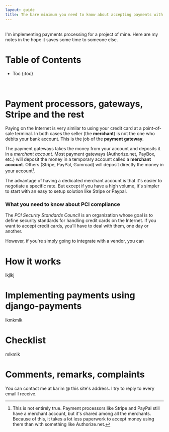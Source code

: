 ```yaml
---
layout: guide
title: The bare minimum you need to know about accepting payments with Django
---
```


<br>
I'm implementing payments processing for a project of mine. Here are my notes in the hope it saves some time to someone else.

# Table of Contents

* Toc
{:toc}

<br>


# Payment processors, gateways, Stripe and the rest

Paying on the Internet is very similar to using your credit card at a point-of-sale terminal. In both cases the seller (the **merchant**) is not the one who debits your bank account. This is the job of the **payment gateway**.

The payment gateways takes the money from your account and deposits it in a *merchant account*. Most payment gateways (Authorize.net, PayBox, etc.) will deposit the money in a temporary account called a **merchant account**. Others (Stripe, PayPal, Gumroad) will deposit directly the money in your account[^aggregate_account].

The advantage of having a dedicated merchant account is that it's easier to negotiate a specific rate. But except if you have a high volume, it's simpler to start with an easy to setup solution like Stripe or Paypal.

### What you need to know about PCI compliance

The *PCI Security Standards Council* is an organization whose goal is to define security standards for handling credit cards on the Internet. If you want to accept credit cards, you'll have to deal with them, one day or another.

However, if you're simply going to integrate with a vendor, you can 

# How it works

lkjlkj


# Implementing payments using django-payments

lkmkmlk


# Checklist

mlkmlk

# Comments, remarks, complaints

You can contact me at karim @ this site's address. I try to reply to every email I receive.

[^aggregate_account]: This is not entirely true. Payment processors like Stripe and PayPal still have a merchant account, but it's shared among all the merchants. Because of this, it takes a lot less paperwork to accept money using them than with something like Authorize.net.
